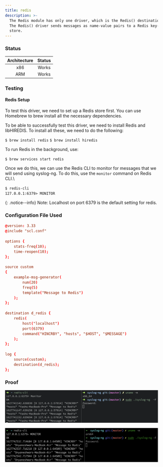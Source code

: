 ```yaml
---
title: redis
description: >-
  The Redis module has only one driver, which is the Redis() destination driver.
  The Redis() driver sends messages as name-value pairs to a Redis key-value
  store.
---
```


### Status

| Architecture | Status |
| :----------: | :----: |
|      x86     |  Works |
|      ARM     |  Works |

### Testing

#### Redis Setup

To test this driver, we need to set up a Redis store first. You can use Homebrew to brew install all the necessary dependencies.&#x20;

To be able to successfully test this driver, we need to install Redis and libHIREDIS. To install all these, we need to do the following:&#x20;

`$ brew install redis`
`$ brew install hiredis`

To run Redis in the background, use:

`$ brew services start redis`

Once we do this, we can use the Redis CLI to monitor for messages that we will send using syslog-ng. To do this, use the `monitor` command on Redis CLI.\

`$ redis-cli`\
`127.0.0.1:6379> MONITOR`

{: .notice--info}
Note: Localhost on port 6379 is the default setting for redis.&#x20;

### Configuration File Used

```conf
@version: 3.33
@include "scl.conf"

options {
    stats-freq(10);
    time-reopen(10);
};

source custom
{
    example-msg-generator(
        num(20)
        freq(5)
        template("Message to Redis")
    );
};

destination d_redis {
    redis(
        host("localhost")
        port(6379)
        command("HINCRBY", "hosts", "$HOST", "$MESSAGE")
    );
};

log {
    source(custom);
    destination(d_redis);
};
```

### Proof

![Redis Destination Driver Tested on MacOS (x86)](</assets/images/Screenshot 2021-07-31 at 5.19.17 PM.png>)

![Redis Destination Driver Tested on MacOS (ARM)](</assets/images/Screen Shot 2021-07-31 at 5.42.33 PM.png>)
